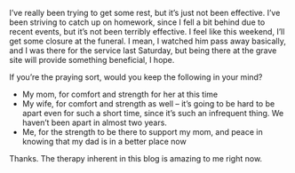 I’ve really been trying to get some rest, but it’s just not been effective. I’ve been striving to catch up on homework, since I fell a bit behind due to recent events, but it’s not been terribly effective. I feel like this weekend, I’ll get some closure at the funeral. I mean, I watched him pass away basically, and I was there for the service last Saturday, but being there at the grave site will provide something beneficial, I hope.

If you’re the praying sort, would you keep the following in your mind?

*   My mom, for comfort and strength for her at this time
*   My wife, for comfort and strength as well – it’s going to be hard to be apart even for such a short time, since it’s such an infrequent thing. We haven’t been apart in almost two years.
*   Me, for the strength to be there to support my mom, and peace in knowing that my dad is in a better place now

Thanks. The therapy inherent in this blog is amazing to me right now.